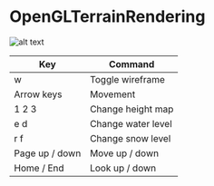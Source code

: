 # OpenGLTerrainRendering

![alt text](https://i.imgur.com/aReVEtm.jpg)

| Key            | Command            |
| -------------- | ------------------ |
| w              | Toggle wireframe   |
| Arrow keys     | Movement           |
| 1 2 3          | Change height map  |
| e d            | Change water level |
| r f            | Change snow level  |
| Page up / down | Move up / down     |
| Home / End     | Look up / down     |
